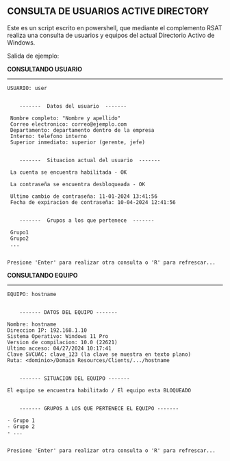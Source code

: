 CONSULTA DE USUARIOS ACTIVE DIRECTORY
-------------------------------------------------------------------------------------------------------------------------------------


Este es un script escrito en powershell, que mediante el complemento RSAT realiza una consulta de usuarios y equipos del actual Directorio Activo de Windows.

Salida de ejemplo:

**CONSULTANDO USUARIO**

-----------------------------------------------------------------------------------------------------------------------------------
```
USUARIO: user


    -------  Datos del usuario  -------

 Nombre completo: "Nombre y apellido"
 Correo electronico: correo@ejemplo.com 
 Departamento: departamento dentro de la empresa
 Interno: telefono interno
 Superior inmediato: superior (gerente, jefe)


    -------  Situacion actual del usuario  -------

 La cuenta se encuentra habilitada - OK

 La contraseña se encuentra desbloqueada - OK

 Ultimo cambio de contraseña: 11-01-2024 13:41:56
 Fecha de expiracion de contraseña: 10-04-2024 12:41:56


    -------  Grupos a los que pertenece  -------

 Grupo1
 Grupo2
 ...


Presione 'Enter' para realizar otra consulta o 'R' para refrescar...
```




**CONSULTANDO EQUIPO**

-------------------------------------------------------------------------------------------------------------------------------------
```
EQUIPO: hostname


    ------- DATOS DEL EQUIPO -------

Nombre: hostname
Direccion IP: 192.168.1.10
Sistema Operativo: Windows 11 Pro
Version de compilacion: 10.0 (22621)
Ultimo acceso: 04/27/2024 10:17:41
Clave SVCUAC: clave_123 (la clave se muestra en texto plano)
Ruta: <dominio>/Domain Resources/Clients/.../hostname


    ------- SITUACION DEL EQUIPO -------

El equipo se encuentra habilitado / El equipo esta BLOQUEADO


    ------- GRUPOS A LOS QUE PERTENECE EL EQUIPO -------

- Grupo 1
- Grupo 2
- ...


Presione 'Enter' para realizar otra consulta o 'R' para refrescar...
```
